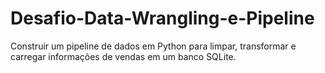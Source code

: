 # Desafio-Data-Wrangling-e-Pipeline
Construir um pipeline de dados em Python para limpar, transformar e carregar informações de vendas em um banco SQLite.
